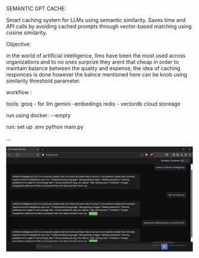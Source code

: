
SEMANTIC GPT CACHE:

Smart caching system for LLMs using semantic similarity.
Saves time and API calls by avoiding cached prompts through vector-based matching using cosine similarity.

Objective:

in the world of artificial intelligence, llms have been the most used across organizations
and to no ones surprize they arent that cheap
in order to maintain balance between the quality and expense, the idea of caching responces is done
however the balnce mentioned here can be knob using similarity threshold parameter.

workflow :


tools:
groq - for llm
gemini -embedings
redis - vectordb cloud storeage

run using docker:
--empty

run: set up .env
python main.py

...

![alt text](image.png)
